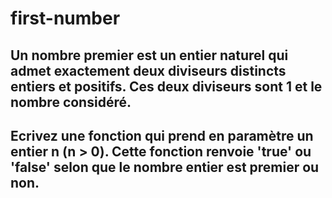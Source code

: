 # first-number

## Un nombre premier est un entier naturel qui admet exactement deux diviseurs distincts entiers et positifs. Ces deux diviseurs sont 1 et le nombre considéré.

## Ecrivez une fonction qui prend en paramètre un entier n (n > 0). Cette fonction renvoie 'true' ou 'false' selon que le nombre entier est premier ou non.
